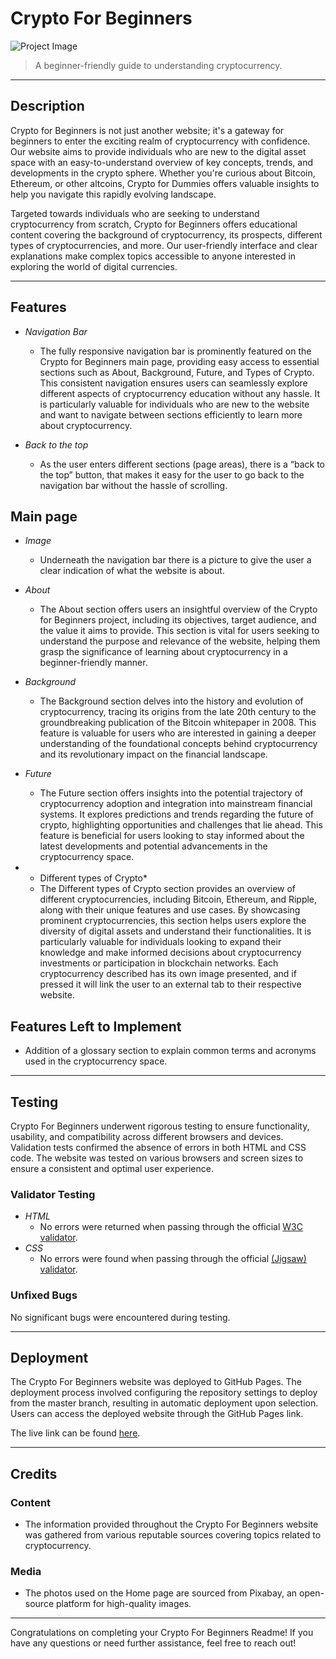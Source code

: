 # Crypto For Beginners

![Project Image](https://pixabay.com/vectors/image-set-interface-pictogram-3375234/)

> A beginner-friendly guide to understanding cryptocurrency.

---

## Description

Crypto for Beginners is not just another website; it's a gateway for beginners to enter the exciting realm of cryptocurrency with confidence. Our website aims to provide individuals who are new to the digital asset space with an easy-to-understand overview of key concepts, trends, and developments in the crypto sphere. Whether you're curious about Bitcoin, Ethereum, or other altcoins, Crypto for Dummies offers valuable insights to help you navigate this rapidly evolving landscape.

Targeted towards individuals who are seeking to understand cryptocurrency from scratch, Crypto for Beginners offers educational content covering the background of cryptocurrency, its prospects, different types of cryptocurrencies, and more. Our user-friendly interface and clear explanations make complex topics accessible to anyone interested in exploring the world of digital currencies.

---

## Features

- *Navigation Bar*
  - The fully responsive navigation bar is prominently featured on the Crypto for Beginners main page, providing easy access to essential sections such as About, Background, Future, and Types of Crypto. This consistent navigation ensures users can seamlessly explore different aspects of cryptocurrency education without any hassle. It is particularly valuable for individuals who are new to the website and want to navigate between sections efficiently to learn more about cryptocurrency. 

- *Back to the top*
  - As the user enters different sections (page areas), there is a “back to the top” button, that makes it easy for the user to go back to the navigation bar without the hassle of scrolling.
 
## Main page

- *Image*
  - Underneath the navigation bar there is a picture to give the user a clear indication of what the website is about.
  
- *About*
  - The About section offers users an insightful overview of the Crypto for Beginners project, including its objectives, target audience, and the value it aims to provide. This section is vital for users seeking to understand the purpose and relevance of the website, helping them grasp the significance of learning about cryptocurrency in a beginner-friendly manner.

- *Background*
  - The Background section delves into the history and evolution of cryptocurrency, tracing its origins from the late 20th century to the groundbreaking publication of the Bitcoin whitepaper in 2008. This feature is valuable for users who are interested in gaining a deeper understanding of the foundational concepts behind cryptocurrency and its revolutionary impact on the financial landscape. 

- *Future*
  - The Future section offers insights into the potential trajectory of cryptocurrency adoption and integration into mainstream financial systems. It explores predictions and trends regarding the future of crypto, highlighting opportunities and challenges that lie ahead. This feature is beneficial for users looking to stay informed about the latest developments and potential advancements in the cryptocurrency space.
    

- * Different types of Crypto*
  - The Different types of Crypto section provides an overview of different cryptocurrencies, including Bitcoin, Ethereum, and Ripple, along with their unique features and use cases. By showcasing prominent cryptocurrencies, this section helps users explore the diversity of digital assets and understand their functionalities. It is particularly valuable for individuals looking to expand their knowledge and make informed decisions about cryptocurrency investments or participation in blockchain networks. Each cryptocurrency described has its own image presented, and if pressed it will link the user to an external tab to their respective website.

 ## Features Left to Implement

- Addition of a glossary section to explain common terms and acronyms used in the cryptocurrency space.

---

## Testing

Crypto For Beginners underwent rigorous testing to ensure functionality, usability, and compatibility across different browsers and devices. Validation tests confirmed the absence of errors in both HTML and CSS code. The website was tested on various browsers and screen sizes to ensure a consistent and optimal user experience.

### Validator Testing

- *HTML*
  - No errors were returned when passing through the official [W3C validator](https://validator.w3.org/).
- *CSS*
  - No errors were found when passing through the official [(Jigsaw) validator](https://jigsaw.w3.org/css-validator/).

### Unfixed Bugs

No significant bugs were encountered during testing.

---

## Deployment

The Crypto For Beginners website was deployed to GitHub Pages. The deployment process involved configuring the repository settings to deploy from the master branch, resulting in automatic deployment upon selection. Users can access the deployed website through the GitHub Pages link.

The live link can be found [here](https://code-institute-org.github.io/love-running-2.0/index.html).

---

## Credits

### Content

- The information provided throughout the Crypto For Beginners website was gathered from various reputable sources covering topics related to cryptocurrency.

### Media

- The photos used on the Home page are sourced from Pixabay, an open-source platform for high-quality images.

---

Congratulations on completing your Crypto For Beginners Readme! If you have any questions or need further assistance, feel free to reach out!
